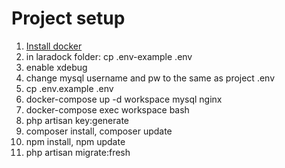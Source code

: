 # Project setup
1. [Install docker](https://www.docker.com/products/docker-desktop)
2. in laradock folder: cp .env-example .env
3. enable xdebug
4. change mysql username and pw to the same as project .env
5. cp .env.example .env
6. docker-compose up -d workspace mysql nginx
7. docker-compose exec workspace bash
8. php artisan key:generate
9. composer install, composer update
10. npm install, npm update
11. php artisan migrate:fresh
